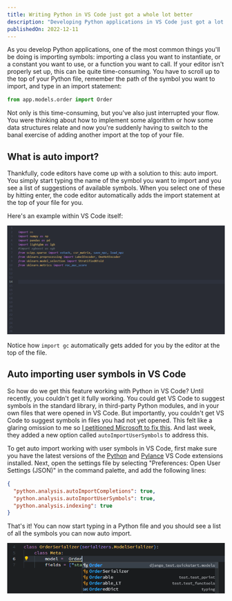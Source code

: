 ```yaml
---
title: Writing Python in VS Code just got a whole lot better
description: "Developing Python applications in VS Code just got a lot better this week with the release of Pylance version 2022.12.21. It introduces a new option that lets you auto import user symbols, saving you time and reducing interruptions to your flow."
publishedOn: 2022-12-11
---
```


As you develop Python applications, one of the most common things you'll be doing is importing symbols: importing a class you want to instantiate, or a constant you want to use, or a function you want to call. If your editor isn't properly set up, this can be quite time-consuming. You have to scroll up to the top of your Python file, remember the path of the symbol you want to import, and type in an import statement:

```python
from app.models.order import Order
```

Not only is this time-consuming, but you've also just interrupted your flow. You were thinking about how to implement some algorithm or how some data structures relate and now you're suddenly having to switch to the banal exercise of adding another import at the top of your file.

## What is auto import?

Thankfully, code editors have come up with a solution to this: auto import. You simply start typing the name of the symbol you want to import and you see a list of suggestions of available symbols. When you select one of these by hitting enter, the code editor automatically adds the import statement at the top of your file for you.

Here's an example within VS Code itself:

![Auto import in VS Code](../../assets/auto-import.gif)

Notice how `import gc` automatically gets added for you by the editor at the top of the file.

## Auto importing user symbols in VS Code

So how do we get this feature working with Python in VS Code? Until recently, you couldn't get it fully working. You could get VS Code to suggest symbols in the standard library, in third-party Python modules, and in your own files that were opened in VS Code. But importantly, you couldn't get VS Code to suggest symbols in files you had not yet opened. This felt like a glaring omission to me so [I petitioned Microsoft to fix this](https://github.com/microsoft/pylance-release/issues/3670). And last week, they added a new option called `autoImportUserSymbols` to address this.

To get auto import working with user symbols in VS Code, first make sure you have the latest versions of the [Python](https://marketplace.visualstudio.com/items?itemName=ms-python.python) and [Pylance](https://marketplace.visualstudio.com/items?itemName=ms-python.vscode-pylance) VS Code extensions installed. Next, open the settings file by selecting "Preferences: Open User Settings (JSON)" in the command palette, and add the following lines:

```json {2-4}
{
  "python.analysis.autoImportCompletions": true,
  "python.analysis.autoImportUserSymbols": true,
  "python.analysis.indexing": true
}
```

That's it! You can now start typing in a Python file and you should see a list of all the symbols you can now auto import.

![Auto import working with user symbols](../../assets/auto-import-working.png)

